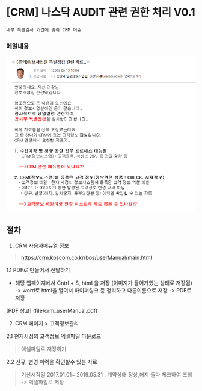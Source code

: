 # [CRM] 나스닥 AUDIT 관련 권한 처리 V0.1

```
내부 특별감사 기간에 맞춰 CRM 이슈

```
### 메일내용

![img](img/체크감사_메일내용.png)


## 절차

1. CRM 사용자매뉴얼 정보 

  > https://crm.koscom.co.kr/bos/userManual/main.html

  1.1 PDF로 만들어서 전달하기

  * 해당 웹페이지에서 Cntrl + S, html 을 저장 (이미지가 들어가있는 상태로 저장됨) -> word로 html을 열어서 하이퍼링크 등 정리하고 다른이름으로 저장 -> PDF로 저장

[PDF 참고] (file/crm_userManual.pdf)

2. CRM 페이지 > 고객정보관리 

  2.1 현재시점의 고객정보 엑셀파일 다운로드 
  > 엑셀파일로 저장하기

  2.2 신규, 변경 이력을 확인할수 있는 자료 
  > 기산시작일 2017.01.01~ 2019.05.31 , 계약상태 정상,해지 둘다 체크하여 조회 -> 엑셀파일로 저장

  